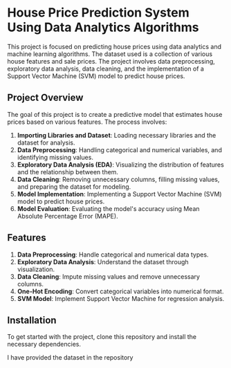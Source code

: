 # House Price Prediction System Using Data Analytics Algorithms

This project is focused on predicting house prices using data analytics and machine learning algorithms. The dataset used is a collection of various house features and sale prices. The project involves data preprocessing, exploratory data analysis, data cleaning, and the implementation of a Support Vector Machine (SVM) model to predict house prices.

## Project Overview
The goal of this project is to create a predictive model that estimates house prices based on various features. The process involves:

1. **Importing Libraries and Dataset**: Loading necessary libraries and the dataset for analysis.
2. **Data Preprocessing**: Handling categorical and numerical variables, and identifying missing values.
3. **Exploratory Data Analysis (EDA)**: Visualizing the distribution of features and the relationship between them.
4. **Data Cleaning**: Removing unnecessary columns, filling missing values, and preparing the dataset for modeling.
5. **Model Implementation**: Implementing a Support Vector Machine (SVM) model to predict house prices.
6. **Model Evaluation**: Evaluating the model's accuracy using Mean Absolute Percentage Error (MAPE).

## Features
1. **Data Preprocessing**: Handle categorical and numerical data types.
2. **Exploratory Data Analysis**: Understand the dataset through visualization.
3. **Data Cleaning**: Impute missing values and remove unnecessary columns.
4. **One-Hot Encoding**: Convert categorical variables into numerical format.
5. **SVM Model**: Implement Support Vector Machine for regression analysis.

## Installation
To get started with the project, clone this repository and install the necessary dependencies.

I have provided the dataset in the repository 
